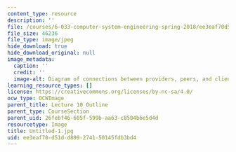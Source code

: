 ```yaml
---
content_type: resource
description: ''
file: /courses/6-033-computer-system-engineering-spring-2018/ee3eaf70d51dd899274150145fdb3bd4_Untitled-1.jpg
file_size: 46236
file_type: image/jpeg
hide_download: true
hide_download_original: null
image_metadata:
  caption: ''
  credit: ''
  image-alt: Diagram of connections between providers, peers, and clients.
learning_resource_types: []
license: https://creativecommons.org/licenses/by-nc-sa/4.0/
ocw_type: OCWImage
parent_title: Lecture 10 Outline
parent_type: CourseSection
parent_uid: 26febf46-605f-599b-aa63-c8504b6e5d4d
resourcetype: Image
title: Untitled-1.jpg
uid: ee3eaf70-d51d-d899-2741-50145fdb3bd4
---
```


